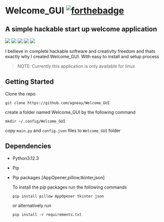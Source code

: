 # Welcome_GUI [![forthebadge](https://forthebadge.com/images/badges/built-with-love.svg)](https://forthebadge.com)
## A simple hackable start up welcome application


![](https://img.shields.io/badge/maintained-yes-green?style=for-the-badge)
![](https://img.shields.io/github/forks/agneay/Welcome_GUI?style=for-the-badge)
![](https://img.shields.io/github/issues/agneay/Welcome_GUI?style=for-the-badge)
![](https://img.shields.io/github/stars/agneay/Welcome_GUI?style=for-the-badge)
![](https://img.shields.io/github/license/agneay/Welcome_GUI?style=for-the-badge)

I bellieve in complete hackable software and creativity freedom and thats exactly why I created Welcome_GUI. With easy to install and setup process

> NOTE: Currently this application is only available for linux

## Getting Started
Clone the repo
```
git clone https://github.com/agneay/Welcome_GUI
```

create a folder named Welcome_GUI by the following command
```
mkdir ~/.config/Welcome_GUI
```

copy `main.py` and `config.json` files to `Welcome_GUI` folder

## Dependencies
- Python3.12.3
- Pip
- Pip packages [AppOpener,pillow,tkinter,json]

  To install the pip packages run the following commands
  ```
  pip install pillow AppOpener tkinter json
  ```
  or alternatively run
  ```
  pip install -r requirements.txt
  ```





